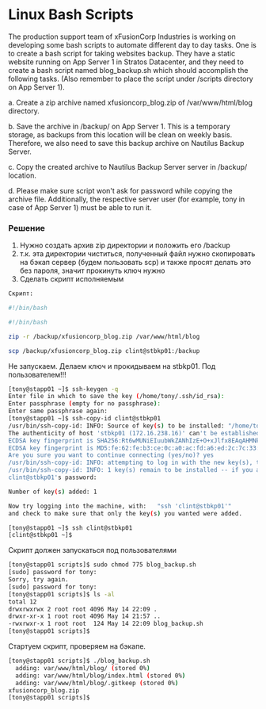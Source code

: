 # Linux Bash Scripts

The production support team of xFusionCorp Industries is working on developing some bash scripts to automate different day to day tasks. One is to create a bash script for taking websites backup. They have a static website running on App Server 1 in Stratos Datacenter, and they need to create a bash script named blog_backup.sh which should accomplish the following tasks. (Also remember to place the script under /scripts directory on App Server 1).


a. Create a zip archive named xfusioncorp_blog.zip of /var/www/html/blog directory.

b. Save the archive in /backup/ on App Server 1. This is a temporary storage, as backups from this location will be clean on weekly basis. Therefore, we also need to save this backup archive on Nautilus Backup Server.

c. Copy the created archive to Nautilus Backup Server server in /backup/ location.

d. Please make sure script won't ask for password while copying the archive file. Additionally, the respective server user (for example, tony in case of App Server 1) must be able to run it.



### Решение

1. Нужно создать архив zip директории и положить его /backup
2. т.к. эта директории чиститься, полученный файл нужно скопировать на бэкап сервер (будем пользовать scp) и также просят делать это без пароля, значит прокинуть ключ нужно
3. Сделать скрипт исполняемым

```bash
Скрипт:

#!/bin/bash

#!/bin/bash

zip -r /backup/xfusioncorp_blog.zip /var/www/html/blog

scp /backup/xfusioncorp_blog.zip clint@stbkp01:/backup
```

Не запускаем. Делаем ключ и прокидываем на stbkp01. Под пользователем!!!

```bash
[tony@stapp01 ~]$ ssh-keygen -q
Enter file in which to save the key (/home/tony/.ssh/id_rsa): 
Enter passphrase (empty for no passphrase): 
Enter same passphrase again: 
[tony@stapp01 ~]$ ssh-copy-id clint@stbkp01
/usr/bin/ssh-copy-id: INFO: Source of key(s) to be installed: "/home/tony/.ssh/id_rsa.pub"
The authenticity of host 'stbkp01 (172.16.238.16)' can't be established.
ECDSA key fingerprint is SHA256:Rt6wMUNiEIuubWkZANhIzE+O+xJlfx8EAqAHMNkH0/s.
ECDSA key fingerprint is MD5:fe:62:fe:b3:ce:0c:a0:ac:fd:a6:ed:2c:7c:33:9d:ed.
Are you sure you want to continue connecting (yes/no)? yes
/usr/bin/ssh-copy-id: INFO: attempting to log in with the new key(s), to filter out any that are already installed
/usr/bin/ssh-copy-id: INFO: 1 key(s) remain to be installed -- if you are prompted now it is to install the new keys
clint@stbkp01's password: 

Number of key(s) added: 1

Now try logging into the machine, with:   "ssh 'clint@stbkp01'"
and check to make sure that only the key(s) you wanted were added.

[tony@stapp01 ~]$ ssh clint@stbkp01
[clint@stbkp01 ~]$ 
```

Скрипт должен запускаться под пользователями
```bash
[tony@stapp01 scripts]$ sudo chmod 775 blog_backup.sh 
[sudo] password for tony: 
Sorry, try again.
[sudo] password for tony: 
[tony@stapp01 scripts]$ ls -al
total 12
drwxrwxrwx 2 root root 4096 May 14 22:09 .
drwxr-xr-x 1 root root 4096 May 14 21:57 ..
-rwxrwxr-x 1 root root  124 May 14 22:09 blog_backup.sh
[tony@stapp01 scripts]$ 
```

Стартуем скрипт, проверяем на бэкапе.
```bash
[tony@stapp01 scripts]$ ./blog_backup.sh 
  adding: var/www/html/blog/ (stored 0%)
  adding: var/www/html/blog/index.html (stored 0%)
  adding: var/www/html/blog/.gitkeep (stored 0%)
xfusioncorp_blog.zip                                                                          100%  588     2.9MB/s   00:00    
[tony@stapp01 scripts]$ 
```





